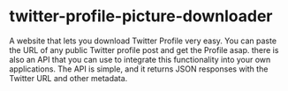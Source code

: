 # twitter-profile-picture-downloader
A website that lets you download Twitter Profile very easy. You can paste the URL of any public Twitter profile post and get the Profile asap. there is also an API that you can use to integrate this functionality into your own applications. The API is simple, and it returns JSON responses with the Twitter URL and other metadata.
